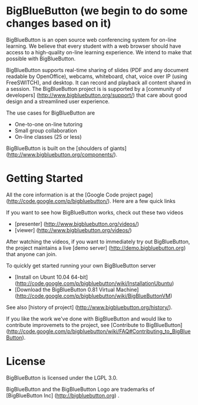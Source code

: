 BigBlueButton (we begin to do some changes based on it)
=============
BigBlueButton is an open source web conferencing system for on-line learning.  We believe that every student with a web browser should have access to a high-quality on-line learning experience.  We intend to make that possible with BigBlueButton. 

BigBlueButton supports real-time sharing of slides (PDF and any document readable by OpenOffice), webcams, whiteboard, chat, voice over IP (using FreeSWITCH), and desktop. It can record and playback all content shared in a session.  The BigBlueButton project is is supported by a [community of developers] (http://www.bigbluebutton.org/support/) that care about good design and a streamlined user experience. 

The use cases for BigBlueButton are
  * One-to-one on-line tutoring
  * Small group collaboration 
  * On-line classes (25 or less)

BigBlueButton is built on the [shoulders of giants] (http://www.bigbluebutton.org/components/).

Getting Started
===============
All the core information is at the [Google Code project page] (http://code.google.com/p/bigbluebutton/).  Here are a few quick links

If you want to see how BigBlueButton works, check out these two videos
  * [presenter] (http://www.bigbluebutton.org/videos/)
  * [viewer] (http://www.bigbluebutton.org/videos/)

After watching the videos, if you want to immediately try out BigBlueButton, the project maintains a live [demo server] (http://demo.bigbluebutton.org) that anyone can join.  

To quickly get started running your own BigBlueButton server
  * [Install on Ubunt 10.04 64-bit] (http://code.google.com/p/bigbluebutton/wiki/InstallationUbuntu)
  * [Download the BigBlueButton 0.81 Virtual Machine] (http://code.google.com/p/bigbluebutton/wiki/BigBlueButtonVM)

See also [history of project] (http://www.bigbluebutton.org/history/).

If you like the work we've done with BigBlueButton and would like to contribute improvemets to the project, see [Contribute to BigBlueButton] (http://code.google.com/p/bigbluebutton/wiki/FAQ#Contributing_to_BigBlueButton).

License
=======
BigBlueButton is licensed under the LGPL 3.0.

BigBlueButton and the BigBlueButton Logo are trademarks of [BigBlueButton Inc] (http://bigbluebutton.org) .
